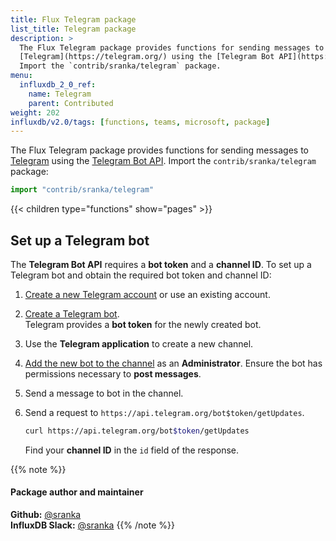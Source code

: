 ```yaml
---
title: Flux Telegram package
list_title: Telegram package
description: >
  The Flux Telegram package provides functions for sending messages to
  [Telegram](https://telegram.org/) using the [Telegram Bot API](https://core.telegram.org/bots/api).
  Import the `contrib/sranka/telegram` package.
menu:
  influxdb_2_0_ref:
    name: Telegram
    parent: Contributed
weight: 202
influxdb/v2.0/tags: [functions, teams, microsoft, package]
---
```


The Flux Telegram package provides functions for sending messages to
[Telegram](https://telegram.org/) using the [Telegram Bot API](https://core.telegram.org/bots/api).
Import the `contrib/sranka/telegram` package:

```js
import "contrib/sranka/telegram"
```

{{< children type="functions" show="pages" >}}

## Set up a Telegram bot
The **Telegram Bot API** requires a **bot token** and a **channel ID**.
To set up a Telegram bot and obtain the required bot token and channel ID:

1.  [Create a new Telegram account](https://telegram.org/) or use an existing account.
2.  [Create a Telegram bot](https://core.telegram.org/bots#creating-a-new-bot).  
    Telegram provides a **bot token** for the newly created bot.
3.  Use the **Telegram application** to create a new channel.
4.  [Add the new bot to the channel](https://stackoverflow.com/questions/33126743/how-do-i-add-my-bot-to-a-channel) as an **Administrator**.
    Ensure the bot has permissions necessary to **post messages**.
5.  Send a message to bot in the channel.
6.  Send a request to `https://api.telegram.org/bot$token/getUpdates`.

    ```sh
    curl https://api.telegram.org/bot$token/getUpdates
    ```

    Find your **channel ID** in the `id` field of the response.


{{% note %}}
#### Package author and maintainer
**Github:** [@sranka](https://github.com/sranka)  
**InfluxDB Slack:** [@sranka](https://influxdata.com/slack)
{{% /note %}}
